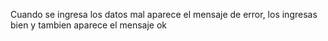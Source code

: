 Cuando se ingresa los datos mal aparece el mensaje de error, los ingresas bien y tambien aparece el mensaje ok 
 
